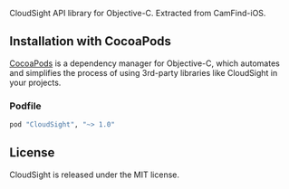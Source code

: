 CloudSight API library for Objective-C.  Extracted from CamFind-iOS.

## Installation with CocoaPods

[CocoaPods](http://cocoapods.org) is a dependency manager for Objective-C, which automates and simplifies the process of using 3rd-party libraries like CloudSight in your projects.

### Podfile

```ruby
pod "CloudSight", "~> 1.0"
```

## License

CloudSight is released under the MIT license.
